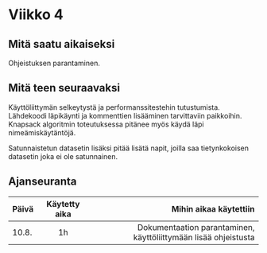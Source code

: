# Viikko 4

## Mitä saatu aikaiseksi

Ohjeistuksen parantaminen.

## Mitä teen seuraavaksi

Käyttöliittymän selkeytystä ja performanssitestehin tutustumista. Lähdekoodi läpikäynti ja kommenttien lisääminen tarvittaviin paikkoihin.
Knapsack algoritmin toteutuksessa pitänee myös käydä läpi nimeämiskäytäntöjä.

Satunnaistetun datasetin lisäksi pitää lisätä napit, joilla saa tietynkokoisen datasetin joka ei ole satunnainen.

## Ajanseuranta

| Päivä	| Käytetty aika	| Mihin aikaa käytettiin	|
| ------|:-------------:|------:|
| 10.8.	| 1h		| Dokumentaation parantaminen, käyttöliittymään lisää ohjeistusta |
